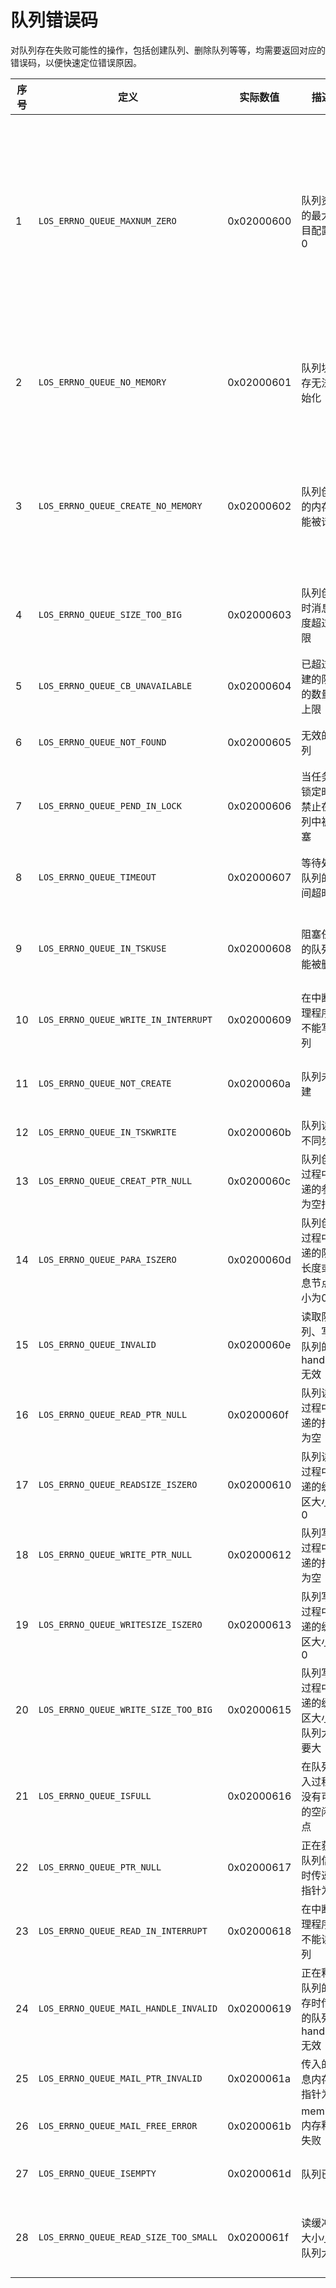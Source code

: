 # 队列错误码

对队列存在失败可能性的操作，包括创建队列、删除队列等等，均需要返回对应的错误码，以便快速定位错误原因。  

| 序号 | 定义                                      | 实际数值   | 描述                                          | 参考解决方案                                                                                              |
|------|-------------------------------------------|------------|-----------------------------------------------|-----------------------------------------------------------------------------------------------------------|
| 1    | `LOS_ERRNO_QUEUE_MAXNUM_ZERO`           | 0x02000600 | 队列资源的最大数目配置为0                     | 配置要大于0的队列资源的最大数量。如果不使用队列模块，则将配置项设置为将队列资源的最大数量的剪裁设置为NO。 |
| 2    | `LOS_ERRNO_QUEUE_NO_MEMORY`             | 0x02000601 | 队列块内存无法初始化                          | 为队列块分配更大的内存分区，或减少队列资源的最大数量     |
| 3    | `LOS_ERRNO_QUEUE_CREATE_NO_MEMORY`     | 0x02000602 | 队列创建的内存未能被请求                      | 为队列分配更多的内存，或减少要创建的队列中的队列长度和节点的数目。                                        |
| 4    | `LOS_ERRNO_QUEUE_SIZE_TOO_BIG`         | 0x02000603 | 队列创建时消息长度超过上限                    | 更改创建队列中最大消息的大小至不超过上限                                                                  |
| 5    | `LOS_ERRNO_QUEUE_CB_UNAVAILABLE`        | 0x02000604 | 已超过创建的队列的数量的上限                  | 增加队列的配置资源数量                                                                                    |
| 6    | `LOS_ERRNO_QUEUE_NOT_FOUND`             | 0x02000605 | 无效的队列                                    | 确保队列ID是有效的                                                                                        |
| 7    | `LOS_ERRNO_QUEUE_PEND_IN_LOCK`         | 0x02000606 | 当任务被锁定时，禁止在队列中被阻塞            | 使用队列前解锁任务                                                                                        |
| 8    | `LOS_ERRNO_QUEUE_TIMEOUT`                | 0x02000607 | 等待处理队列的时间超时                        | 检查设置的超时时间是否合适                                                                                |
| 9    | `LOS_ERRNO_QUEUE_IN_TSKUSE`             | 0x02000608 | 阻塞任务的队列不能被删除                      | 使任务能够获得资源而不是在队列中被阻塞                                                                    |
| 10   | `LOS_ERRNO_QUEUE_WRITE_IN_INTERRUPT`   | 0x02000609 | 在中断处理程序中不能写队列                    | 将写队列设为非阻塞模式                                                                                    |
| 11   | `LOS_ERRNO_QUEUE_NOT_CREATE`            | 0x0200060a | 队列未创建                                    | 检查队列中传递的句柄是否有效                                                                              |
| 12   | `LOS_ERRNO_QUEUE_IN_TSKWRITE`           | 0x0200060b | 队列读写不同步                                | 同步队列的读写                                                                                            |
| 13   | `LOS_ERRNO_QUEUE_CREAT_PTR_NULL`       | 0x0200060c | 队列创建过程中传递的参数为空指针              | 确保传递的参数不为空指针                                                                                  |
| 14   | `LOS_ERRNO_QUEUE_PARA_ISZERO`           | 0x0200060d | 队列创建过程中传递的队列长度或消息节点大小为0 | 传入正确的队列长度和消息节点大小                                                                          |
| 15   | `LOS_ERRNO_QUEUE_INVALID`                | 0x0200060e | 读取队列、写入队列的handle无效                | 检查队列中传递的handle是否有效                                                                            |
| 16   | `LOS_ERRNO_QUEUE_READ_PTR_NULL`        | 0x0200060f | 队列读取过程中传递的指针为空                  | 检查指针中传递的是否为空                                                                                  |
| 17   | `LOS_ERRNO_QUEUE_READSIZE_ISZERO`       | 0x02000610 | 队列读取过程中传递的缓冲区大小为0             | 通过一个正确的缓冲区大小                                                                                  |
| 18   | `LOS_ERRNO_QUEUE_WRITE_PTR_NULL`       | 0x02000612 | 队列写入过程中传递的指针为空                  | 检查指针中传递的是否为空                                                                                  |
| 19   | `LOS_ERRNO_QUEUE_WRITESIZE_ISZERO`      | 0x02000613 | 队列写入过程中传递的缓冲区大小为0             | 通过一个正确的缓冲区大小                                                                                  |
| 20   | `LOS_ERRNO_QUEUE_WRITE_SIZE_TOO_BIG`  | 0x02000615 | 队列写入过程中传递的缓冲区大小比队列大小要大  | 减少缓冲区大小，或增大队列节点                                                                            |
| 21   | `LOS_ERRNO_QUEUE_ISFULL`                 | 0x02000616 | 在队列写入过程中没有可用的空闲节点            | 确保在队列写入之前，可以使用空闲的节点                                                                    |
| 22   | `LOS_ERRNO_QUEUE_PTR_NULL`              | 0x02000617 | 正在获取队列信息时传递的指针为空              | 检查指针中传递的是否为空                                                                                  |
| 23   | `LOS_ERRNO_QUEUE_READ_IN_INTERRUPT`    | 0x02000618 | 在中断处理程序中不能读队列                    | 将读队列设为非阻塞模式                                                                                    |
| 24   | `LOS_ERRNO_QUEUE_MAIL_HANDLE_INVALID`  | 0x02000619 | 正在释放队列的内存时传递的队列的handle无效    | 检查队列中传递的handle是否有效                                                                            |
| 25   | `LOS_ERRNO_QUEUE_MAIL_PTR_INVALID`     | 0x0200061a | 传入的消息内存池指针为空                      | 检查指针是否为空                                                                                          |
| 26   | `LOS_ERRNO_QUEUE_MAIL_FREE_ERROR`      | 0x0200061b | membox内存释放失败                            | 传入非空membox内存指针                                                                                    |
| 27   | `LOS_ERRNO_QUEUE_ISEMPTY`                | 0x0200061d | 队列已空                                      | 确保在读取队列时包含消息                                                                                  |
| 28   | `LOS_ERRNO_QUEUE_READ_SIZE_TOO_SMALL` | 0x0200061f | 读缓冲区大小小于队列大小                      | 增加缓冲区大小，或减小队列节点大小                                                                        |
